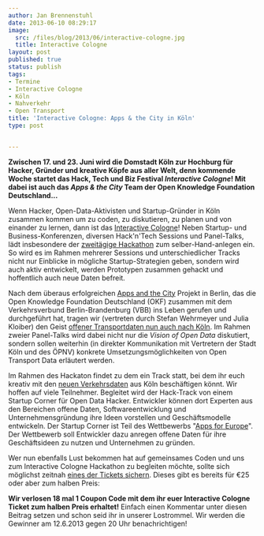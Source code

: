 ```yaml
---
author: Jan Brennenstuhl
date: 2013-06-10 08:29:17
image:
  src: /files/blog/2013/06/interactive-cologne.jpg
  title: Interactive Cologne
layout: post
published: true
status: publish
tags:
- Termine
- Interactive Cologne
- Köln
- Nahverkehr
- Open Transport
title: 'Interactive Cologne: Apps & the City in Köln'
type: post


---
```


**Zwischen 17. und 23. Juni wird die Domstadt Köln zur Hochburg für Hacker, Gründer und kreative Köpfe aus aller Welt, denn kommende Woche startet das Hack, Tech und Biz Festival _Interactive Cologne_! Mit dabei ist auch das _Apps & the City_ Team der Open Knowledge Foundation Deutschland...**

Wenn Hacker, Open-Data-Aktivisten und Startup-Gründer in Köln zusammen kommen um zu coden, zu diskutieren, zu planen und von einander zu lernen, dann ist das [Interactive Cologne](http://interactive-cologne.com)! Neben Startup- und Business-Konferenzen, diversen Hack'n'Tech Sessions und Panel-Talks, lädt insbesondere der [zweitägige Hackathon](http://interactive-cologne.com/hack-n-tech.html) zum selber-Hand-anlegen ein. So wird es im Rahmen mehrerer Sessions und unterschiedlicher Tracks nicht nur Einblicke in mögliche Startup-Strategien geben, sondern wird auch aktiv entwickelt, werden Prototypen zusammen gehackt und hoffentlich auch neue Daten befreit.

Nach dem überaus erfolgreichen [Apps and the City](http://berlin.appsandthecity.net/) Projekt in Berlin, das die Open Knowledge Foundation Deutschland (OKF) zusammen mit dem Verkehrsverbund Berlin-Brandenburg (VBB) ins Leben gerufen und durchgeführt hat, tragen wir (vertreten durch Stefan Wehrmeyer und Julia Kloiber) den Geist [offener Transportdaten nun auch nach Köln](http://cologne.appsandthecity.net/). Im Rahmen zweier Panel-Talks wird dabei nicht nur die _Vision of Open Data_ diskutiert, sondern sollen weiterhin (in direkter Kommunikation mit Vertretern der Stadt Köln und des ÖPNV) konkrete Umsetzungsmöglichkeiten von Open Transport Data erläutert werden.

Im Rahmen des Hackaton findet zu dem ein Track statt, bei dem ihr euch kreativ mit den [neuen Verkehrsdaten](http://cologne.appsandthecity.net/daten/) aus Köln beschäftigen könnt. Wir hoffen auf viele Teilnehmer. Begleitet wird der Hack-Track von einem Startup Corner für Open Data Hacker. Entwickler können dort Experten aus den Bereichen offene Daten, Softwareentwicklung und Unternehmensgründung ihre Ideen vorstellen und Geschäftsmodelle entwickeln. Der Startup Corner ist Teil des Wettbewerbs "[Apps for Europe](http://www.appsforeurope.eu/)". Der Wettbewerb soll Entwickler dazu anregen offene Daten für ihre Geschäftsideen zu nutzen und Unternehmen zu gründen. 

Wer nun ebenfalls Lust bekommen hat auf gemeinsames Coden und uns zum Interactive Cologne Hackathon zu begleiten möchte, sollte sich möglichst zeitnah [eines der Tickets sichern](http://interactive-cologne.com/tickets.html). Dieses gibt es bereits für €25 oder aber zum halben Preis: 

**Wir verlosen 18 mal 1 Coupon Code mit dem ihr euer Interactive Cologne Ticket zum halben Preis erhaltet!** Einfach einen Kommentar unter diesen Beitrag setzen und schon seid ihr in unserer Lostrommel. Wir werden die Gewinner am 12.6.2013 gegen 20 Uhr benachrichtigen!